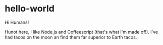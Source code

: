 # hello-world

Hi Humans!

Hunot here, I like Node.js and Coffeescript (that's what I'm made of!).
I've had tacos on the moon an find them far superior to Earth tacos.
